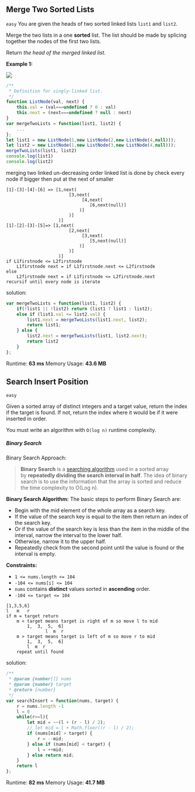 ## Merge Two Sorted Lists
`easy`
You are given the heads of two sorted linked lists `list1` and `list2`.

Merge the two lists in a one **sorted** list. The list should be made by splicing together the nodes of the first two lists.

Return _the head of the merged linked list_.

**Example 1:**

![](https://assets.leetcode.com/uploads/2020/10/03/merge_ex1.jpg)

```javascript
/**
 * Definition for singly-linked list.
 */
function ListNode(val, next) {
    this.val = (val===undefined ? 0 : val)
    this.next = (next===undefined ? null : next)
}
var mergeTwoLists = function(list1, list2) {
	...
};
let list1 = new ListNode(1,new ListNode(2,new ListNode(4,null)));
let list2 = new ListNode(1,new ListNode(3,new ListNode(4,null)));
mergeTwoLists(list1, list2)
console.log(list1)
console.log(list2)
```

merging two linked un-decreasing order linked list is done by check every node if bigger then put at the next of smaller
```
[1]-[3]-[4]-[6] => [1,next(
						[3,next(
							 [4,next(
								[6,next(null)]
							)]
						)]
					)]
[1]-[2]-[3]-[5]=> [1,next(
						[2,next(
							 [3,next(
								[5,next(null)]
							)]
						)]
					)]
if L1firstnode <= L2firstnode
	L1firstnode next = if L1firstnode.next <= L2firstnode
else
	L2firstnode next = if L1firstnode <= L2firstnode.next
recursif until every node is iterate
```
solution:
```javascript
var mergeTwoLists = function(list1, list2) {
    if(!list1 || !list2) return (list1 ? list1 : list2);
    else if (list1.val <= list2.val) {
        list1.next = mergeTwoLists(list1.next, list2);
        return list1;
    } else {
        list2.next = mergeTwoLists(list1, list2.next);
        return list2
    }
};
```
Runtime: **63 ms**
Memory Usage: **43.6 MB**

## Search Insert Position
`easy`

Given a sorted array of distinct integers and a target value, return the index if the target is found. If not, return the index where it would be if it were inserted in order.

You must write an algorithm with `O(log n)` runtime complexity.

##### **Binary Search**
Binary Search Approach:

> **Binary Search** is a [searching algorithm](https://www.geeksforgeeks.org/searching-algorithms/) used in a sorted array by **repeatedly dividing the search interval in half**. The idea of binary search is to use the information that the array is sorted and reduce the time complexity to O(Log n). 

**Binary Search Algorithm:** The basic steps to perform Binary Search are:

-   Begin with the mid element of the whole array as a search key.
-   If the value of the search key is equal to the item then return an index of the search key.
-   Or if the value of the search key is less than the item in the middle of the interval, narrow the interval to the lower half.
-   Otherwise, narrow it to the upper half.
-   Repeatedly check from the second point until the value is found or the interval is empty.

**Constraints:**

-   `1 <= nums.length <= 104`
-   `-104 <= nums[i] <= 104`
-   `nums` contains **distinct** values sorted in **ascending** order.
-   `-104 <= target <= 104`

```
[1,3,5,6]
l   m   r
if m = target return
	m < target means target is right of m so move l to mid 
		1,  3,  5,  6]
			   l  m  r
	m > target means target is left of m so move r to mid 
		1,  3,  5,  6]
		l  m  r
	repeat until found

```

solution:
```javascript
/**
 * @param {number[]} nums
 * @param {number} target
 * @return {number}
 */
var searchInsert = function(nums, target) {
    r = nums.length -1
    l = 0
    while(r>=l){
        let mid = ~~(l + (r - l) / 2);
        // let mid = l + Math.floor((r - l) / 2);
        if (nums[mid] > target) {
            r = --mid;
        } else if (nums[mid] < target) {
            l = ++mid;
        } else return mid;
    }
    return l
};
```
Runtime: **82 ms**
Memory Usage: **41.7 MB**